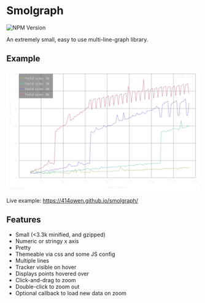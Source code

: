 # Smolgraph

![NPM Version](https://img.shields.io/npm/v/smolgraph)

An extremely small, easy to use multi-line-graph library.

## Example

![example graph](./example.svg)

Live example: https://414owen.github.io/smolgraph/


## Features

* Small (<3.3k minified, and gzipped)
* Numeric or stringy x axis
* Pretty
* Themeable via css and some JS config
* Multiple lines
* Tracker visible on hover
* Displays points hovered over
* Click-and-drag to zoom
* Double-click to zoom out
* Optional callback to load new data on zoom
